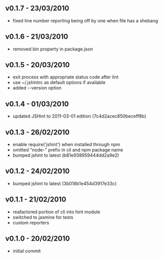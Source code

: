 ## v0.1.7 - 23/03/2010

* fixed line number reporting being off by one when file has a shebang

## v0.1.6 - 21/03/2010

* removed bin property in package.json

## v0.1.5 - 20/03/2010

* exit process with appropriate status code after lint
* use ~/.jshintrc as default options if available
* added --version option

## v0.1.4 - 01/03/2010

* updated JSHint to 2011-03-01 edition (7c4d2acec850beceff8b)

## v0.1.3 - 26/02/2010

* enable require('jshint') when installed through npm
* omitted "node-" prefix in cli and npm package name
* bumped jshint to latest (b81e938959444dd2a9e2)

## v0.1.2 - 24/02/2010

* bumped jshint to latest (3b018b1e454d3917e33c)

## v0.1.1 - 21/02/2010

* reafactored portion of cli into hint module
* switched to jasmine for tests
* custom reporters

## v0.1.0 - 20/02/2010

* initial commit
